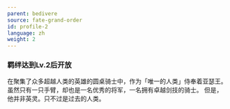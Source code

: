 ```yaml
---
parent: bedivere
source: fate-grand-order
id: profile-2
language: zh
weight: 2
---
```


### 羁绊达到Lv.2后开放

在聚集了众多超越人类的英雄的圆桌骑士中，作为「唯一的人类」侍奉着亚瑟王。
虽然只有一只手臂，却也是一名优秀的将军，一名拥有卓越剑技的骑士。
但是，他并非英灵。只不过是过去的人类。
